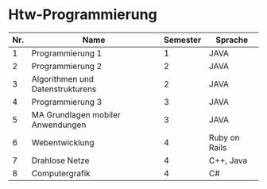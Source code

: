 # Htw-Programmierung

|  Nr.   | Name        | Semester        | Sprache        |
|-------------| ------------- | ------------ | ------------|        
|1| Programmierung 1                  | 1 |   JAVA          |
|2| Programmierung 2                  | 2 |   JAVA          |
|3| Algorithmen und Datenstrukturens  | 2 |   JAVA          |
|4| Programmierung 3                  | 3 |   JAVA          |
|5| MA Grundlagen mobiler Anwendungen | 3 |   JAVA          |
|6| Webentwicklung                    | 4 |   Ruby on Rails |
|7| Drahlose Netze                    | 4 |   C++, Java     |
|8| Computergrafik                    | 4 |   C#            |
